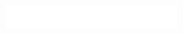 <p align="center"><a href="https://babybook.keanovancuyck.be" target="_blank"><img src="public/img/logo.svg" width="400"></a></p>

